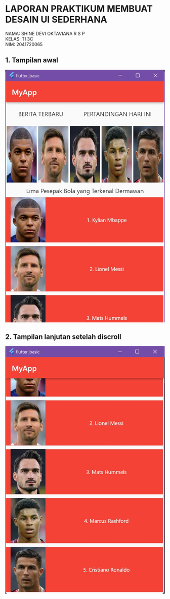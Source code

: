 # LAPORAN PRAKTIKUM MEMBUAT DESAIN UI SEDERHANA
NAMA: SHINE DEVI OKTAVIANA R S P <BR>
KELAS: TI 3C <BR>
NIM: 2041720065
## 1. Tampilan awal
![tampilan awal](ss/hasil1.jpeg)
## 2. Tampilan lanjutan setelah discroll
![tambah data](ss/scroll.jpeg)
